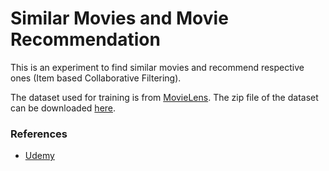 # Similar Movies and Movie Recommendation

This is an experiment to find similar movies and recommend respective ones (Item based Collaborative Filtering).

The dataset used for training is from [MovieLens](http://movielens.org). The zip file of
the dataset can be downloaded [here](https://grouplens.org/datasets/movielens/latest/).

### References
* [Udemy](https://www.udemy.com/data-science-and-machine-learning-with-python-hands-on/learn/lecture/4020676#questions)
